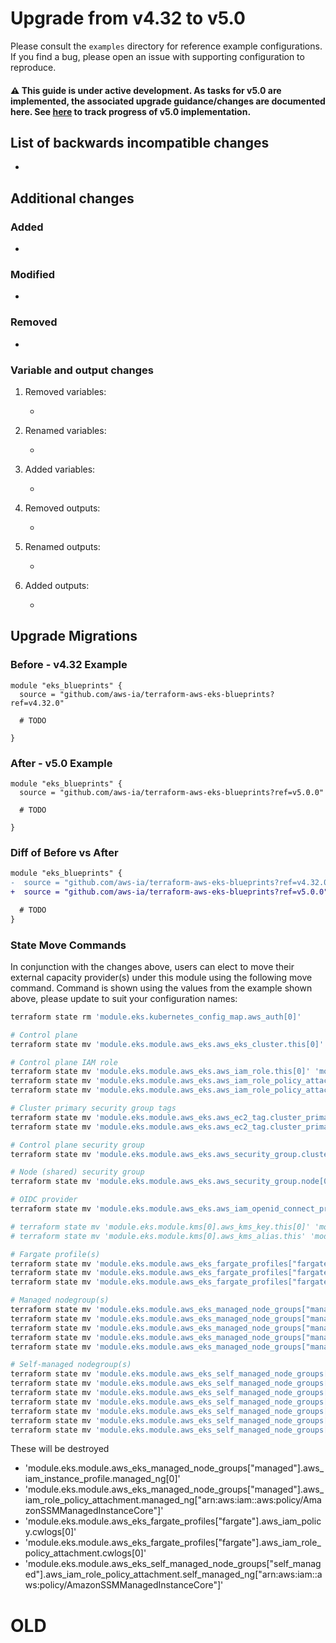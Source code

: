 # Upgrade from v4.32 to v5.0

Please consult the `examples` directory for reference example configurations. If you find a bug, please open an issue with supporting configuration to reproduce.

#### ⚠️ This guide is under active development. As tasks for v5.0 are implemented, the associated upgrade guidance/changes are documented here. See [here](https://github.com/aws-ia/terraform-aws-eks-blueprints/milestone/1) to track progress of v5.0 implementation.

## List of backwards incompatible changes

-

## Additional changes

### Added

-

### Modified

-

### Removed

-

### Variable and output changes

1. Removed variables:

    -

2. Renamed variables:

    -

3. Added variables:

    -

4. Removed outputs:

    -

5. Renamed outputs:

    -

6. Added outputs:

    -

## Upgrade Migrations

### Before - v4.32 Example

```hcl
module "eks_blueprints" {
  source = "github.com/aws-ia/terraform-aws-eks-blueprints?ref=v4.32.0"

  # TODO

}
```

### After - v5.0 Example

```hcl
module "eks_blueprints" {
  source = "github.com/aws-ia/terraform-aws-eks-blueprints?ref=v5.0.0"

  # TODO

}
```

### Diff of Before vs After

```diff
module "eks_blueprints" {
-  source = "github.com/aws-ia/terraform-aws-eks-blueprints?ref=v4.32.0"
+  source = "github.com/aws-ia/terraform-aws-eks-blueprints?ref=v5.0.0"

  # TODO
}
```

### State Move Commands

In conjunction with the changes above, users can elect to move their external capacity provider(s) under this module using the following move command. Command is shown using the values from the example shown above, please update to suit your configuration names:

```sh
terraform state rm 'module.eks.kubernetes_config_map.aws_auth[0]'

# Control plane
terraform state mv 'module.eks.module.aws_eks.aws_eks_cluster.this[0]' 'module.eks.aws_eks_cluster.this[0]'

# Control plane IAM role
terraform state mv 'module.eks.module.aws_eks.aws_iam_role.this[0]' 'module.eks.aws_iam_role.this[0]'
terraform state mv 'module.eks.module.aws_eks.aws_iam_role_policy_attachment.this["arn:aws:iam::aws:policy/AmazonEKSClusterPolicy"]' 'module.eks.aws_iam_role_policy_attachment.this["AmazonEKSClusterPolicy"]'
terraform state mv 'module.eks.module.aws_eks.aws_iam_role_policy_attachment.this["arn:aws:iam::aws:policy/AmazonEKSVPCResourceController"]' 'module.eks.aws_iam_role_policy_attachment.this["AmazonEKSVPCResourceController"]'

# Cluster primary security group tags
terraform state mv 'module.eks.module.aws_eks.aws_ec2_tag.cluster_primary_security_group["Blueprint"]' 'module.eks.aws_ec2_tag.cluster_primary_security_group["Blueprint"]'
terraform state mv 'module.eks.module.aws_eks.aws_ec2_tag.cluster_primary_security_group["GithubRepo"]' 'module.eks.aws_ec2_tag.cluster_primary_security_group["GithubRepo"]'

# Control plane security group
terraform state mv 'module.eks.module.aws_eks.aws_security_group.cluster[0]' 'module.eks.aws_security_group.cluster[0]'

# Node (shared) security group
terraform state mv 'module.eks.module.aws_eks.aws_security_group.node[0]' 'module.eks.aws_security_group.node[0]'

# OIDC provider
terraform state mv 'module.eks.module.aws_eks.aws_iam_openid_connect_provider.oidc_provider[0]' 'module.eks.aws_iam_openid_connect_provider.oidc_provider[0]'

# terraform state mv 'module.eks.module.kms[0].aws_kms_key.this[0]' 'module.eks.module.kms.aws_kms_key.this[0]'
# terraform state mv 'module.eks.module.kms[0].aws_kms_alias.this' 'module.eks.module.kms.aws_kms_alias.this["alias/migration"]'

# Fargate profile(s)
terraform state mv 'module.eks.module.aws_eks_fargate_profiles["fargate"].aws_eks_fargate_profile.eks_fargate' 'module.eks.module.fargate_profile["fargate"].aws_eks_fargate_profile.this[0]'
terraform state mv 'module.eks.module.aws_eks_fargate_profiles["fargate"].aws_iam_role.fargate[0]' 'module.eks.module.fargate_profile["fargate"].aws_iam_role.this[0]'
terraform state mv 'module.eks.module.aws_eks_fargate_profiles["fargate"].aws_iam_role_policy_attachment.fargate_pod_execution_role_policy["arn:aws:iam::aws:policy/AmazonEKSFargatePodExecutionRolePolicy"]' 'module.eks.module.fargate_profile["fargate"].aws_iam_role_policy_attachment.this["arn:aws:iam::aws:policy/AmazonEKSFargatePodExecutionRolePolicy"]'

# Managed nodegroup(s)
terraform state mv 'module.eks.module.aws_eks_managed_node_groups["managed"].aws_eks_node_group.managed_ng' 'module.eks.module.eks_managed_node_group["initial"].aws_eks_node_group.this[0]'
terraform state mv 'module.eks.module.aws_eks_managed_node_groups["managed"].aws_iam_role.managed_ng[0]' 'module.eks.module.eks_managed_node_group["initial"].aws_iam_role.this[0]'
terraform state mv 'module.eks.module.aws_eks_managed_node_groups["managed"].aws_iam_role_policy_attachment.managed_ng["arn:aws:iam::aws:policy/AmazonEC2ContainerRegistryReadOnly"]' 'module.eks.module.eks_managed_node_group["initial"].aws_iam_role_policy_attachment.this["arn:aws:iam::aws:policy/AmazonEC2ContainerRegistryReadOnly"]'
terraform state mv 'module.eks.module.aws_eks_managed_node_groups["managed"].aws_iam_role_policy_attachment.managed_ng["arn:aws:iam::aws:policy/AmazonEKSWorkerNodePolicy"]' 'module.eks.module.eks_managed_node_group["initial"].aws_iam_role_policy_attachment.this["arn:aws:iam::aws:policy/AmazonEKSWorkerNodePolicy"]'
terraform state mv 'module.eks.module.aws_eks_managed_node_groups["managed"].aws_iam_role_policy_attachment.managed_ng["arn:aws:iam::aws:policy/AmazonEKS_CNI_Policy"]' 'module.eks.module.eks_managed_node_group["initial"].aws_iam_role_policy_attachment.this["arn:aws:iam::aws:policy/AmazonEKS_CNI_Policy"]'

# Self-managed nodegroup(s)
terraform state mv 'module.eks.module.aws_eks_self_managed_node_groups["self_managed"].aws_autoscaling_group.self_managed_ng' 'module.eks.module.self_managed_node_group["self_managed"].aws_autoscaling_group.this[0]'
terraform state mv 'module.eks.module.aws_eks_self_managed_node_groups["self_managed"].aws_iam_instance_profile.self_managed_ng[0]' 'module.eks.module.self_managed_node_group["self_managed"].aws_iam_instance_profile.this[0]'
terraform state mv 'module.eks.module.aws_eks_self_managed_node_groups["self_managed"].aws_iam_role.self_managed_ng[0]' 'module.eks.module.self_managed_node_group["self_managed"].aws_iam_role.this[0]'
terraform state mv 'module.eks.module.aws_eks_self_managed_node_groups["self_managed"].aws_iam_role_policy_attachment.self_managed_ng["arn:aws:iam::aws:policy/AmazonEC2ContainerRegistryReadOnly"]' 'module.eks.module.self_managed_node_group["self_managed"].aws_iam_role_policy_attachment.this["arn:aws:iam::aws:policy/AmazonEC2ContainerRegistryReadOnly"]'
terraform state mv 'module.eks.module.aws_eks_self_managed_node_groups["self_managed"].aws_iam_role_policy_attachment.self_managed_ng["arn:aws:iam::aws:policy/AmazonEKSWorkerNodePolicy"]' 'module.eks.module.self_managed_node_group["self_managed"].aws_iam_role_policy_attachment.this["arn:aws:iam::aws:policy/AmazonEKSWorkerNodePolicy"]'
terraform state mv 'module.eks.module.aws_eks_self_managed_node_groups["self_managed"].aws_iam_role_policy_attachment.self_managed_ng["arn:aws:iam::aws:policy/AmazonEKS_CNI_Policy"]' 'module.eks.module.self_managed_node_group["self_managed"].aws_iam_role_policy_attachment.this["arn:aws:iam::aws:policy/AmazonEKS_CNI_Policy"]'
terraform state mv 'module.eks.module.aws_eks_self_managed_node_groups["self_managed"].module.launch_template_self_managed_ng.aws_launch_template.this["self-managed-node-group"]' 'module.eks.module.self_managed_node_group["self_managed"].aws_launch_template.this[0]'

```

These will be destroyed
- 'module.eks.module.aws_eks_managed_node_groups["managed"].aws_iam_instance_profile.managed_ng[0]'
- 'module.eks.module.aws_eks_managed_node_groups["managed"].aws_iam_role_policy_attachment.managed_ng["arn:aws:iam::aws:policy/AmazonSSMManagedInstanceCore"]'
- 'module.eks.module.aws_eks_fargate_profiles["fargate"].aws_iam_policy.cwlogs[0]'
- 'module.eks.module.aws_eks_fargate_profiles["fargate"].aws_iam_role_policy_attachment.cwlogs[0]'
- 'module.eks.module.aws_eks_self_managed_node_groups["self_managed"].aws_iam_role_policy_attachment.self_managed_ng["arn:aws:iam::aws:policy/AmazonSSMManagedInstanceCore"]'

# OLD


